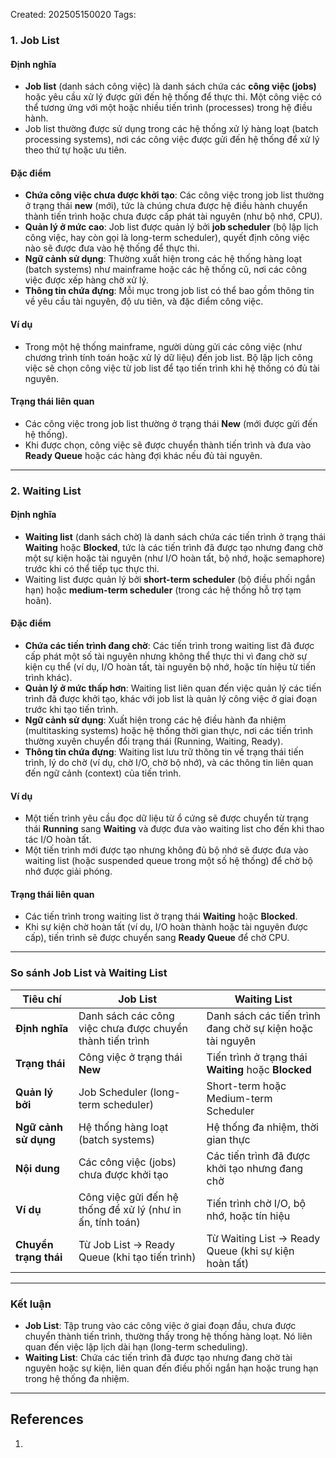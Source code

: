 Created: 202505150020
Tags: 

### 1. **Job List**

#### Định nghĩa

- **Job list** (danh sách công việc) là danh sách chứa các **công việc (jobs)** hoặc yêu cầu xử lý được gửi đến hệ thống để thực thi. Một công việc có thể tương ứng với một hoặc nhiều tiến trình (processes) trong hệ điều hành.
- Job list thường được sử dụng trong các hệ thống xử lý hàng loạt (batch processing systems), nơi các công việc được gửi đến hệ thống để xử lý theo thứ tự hoặc ưu tiên.

#### Đặc điểm

- **Chứa công việc chưa được khởi tạo**: Các công việc trong job list thường ở trạng thái **new** (mới), tức là chúng chưa được hệ điều hành chuyển thành tiến trình hoặc chưa được cấp phát tài nguyên (như bộ nhớ, CPU).
- **Quản lý ở mức cao**: Job list được quản lý bởi **job scheduler** (bộ lập lịch công việc, hay còn gọi là long-term scheduler), quyết định công việc nào sẽ được đưa vào hệ thống để thực thi.
- **Ngữ cảnh sử dụng**: Thường xuất hiện trong các hệ thống hàng loạt (batch systems) như mainframe hoặc các hệ thống cũ, nơi các công việc được xếp hàng chờ xử lý.
- **Thông tin chứa đựng**: Mỗi mục trong job list có thể bao gồm thông tin về yêu cầu tài nguyên, độ ưu tiên, và đặc điểm công việc.

#### Ví dụ

- Trong một hệ thống mainframe, người dùng gửi các công việc (như chương trình tính toán hoặc xử lý dữ liệu) đến job list. Bộ lập lịch công việc sẽ chọn công việc từ job list để tạo tiến trình khi hệ thống có đủ tài nguyên.

#### Trạng thái liên quan

- Các công việc trong job list thường ở trạng thái **New** (mới được gửi đến hệ thống).
- Khi được chọn, công việc sẽ được chuyển thành tiến trình và đưa vào **Ready Queue** hoặc các hàng đợi khác nếu đủ tài nguyên.

---

### 2. **Waiting List**

#### Định nghĩa

- **Waiting list** (danh sách chờ) là danh sách chứa các tiến trình ở trạng thái **Waiting** hoặc **Blocked**, tức là các tiến trình đã được tạo nhưng đang chờ một sự kiện hoặc tài nguyên (như I/O hoàn tất, bộ nhớ, hoặc semaphore) trước khi có thể tiếp tục thực thi.
- Waiting list được quản lý bởi **short-term scheduler** (bộ điều phối ngắn hạn) hoặc **medium-term scheduler** (trong các hệ thống hỗ trợ tạm hoãn).

#### Đặc điểm

- **Chứa các tiến trình đang chờ**: Các tiến trình trong waiting list đã được cấp phát một số tài nguyên nhưng không thể thực thi vì đang chờ sự kiện cụ thể (ví dụ, I/O hoàn tất, tài nguyên bộ nhớ, hoặc tín hiệu từ tiến trình khác).
- **Quản lý ở mức thấp hơn**: Waiting list liên quan đến việc quản lý các tiến trình đã được khởi tạo, khác với job list là quản lý công việc ở giai đoạn trước khi tạo tiến trình.
- **Ngữ cảnh sử dụng**: Xuất hiện trong các hệ điều hành đa nhiệm (multitasking systems) hoặc hệ thống thời gian thực, nơi các tiến trình thường xuyên chuyển đổi trạng thái (Running, Waiting, Ready).
- **Thông tin chứa đựng**: Waiting list lưu trữ thông tin về trạng thái tiến trình, lý do chờ (ví dụ, chờ I/O, chờ bộ nhớ), và các thông tin liên quan đến ngữ cảnh (context) của tiến trình.

#### Ví dụ

- Một tiến trình yêu cầu đọc dữ liệu từ ổ cứng sẽ được chuyển từ trạng thái **Running** sang **Waiting** và được đưa vào waiting list cho đến khi thao tác I/O hoàn tất.
- Một tiến trình mới được tạo nhưng không đủ bộ nhớ sẽ được đưa vào waiting list (hoặc suspended queue trong một số hệ thống) để chờ bộ nhớ được giải phóng.

#### Trạng thái liên quan

- Các tiến trình trong waiting list ở trạng thái **Waiting** hoặc **Blocked**.
- Khi sự kiện chờ hoàn tất (ví dụ, I/O hoàn thành hoặc tài nguyên được cấp), tiến trình sẽ được chuyển sang **Ready Queue** để chờ CPU.

---

### So sánh Job List và Waiting List

|**Tiêu chí**|**Job List**|**Waiting List**|
|---|---|---|
|**Định nghĩa**|Danh sách các công việc chưa được chuyển thành tiến trình|Danh sách các tiến trình đang chờ sự kiện hoặc tài nguyên|
|**Trạng thái**|Công việc ở trạng thái **New**|Tiến trình ở trạng thái **Waiting** hoặc **Blocked**|
|**Quản lý bởi**|Job Scheduler (long-term scheduler)|Short-term hoặc Medium-term Scheduler|
|**Ngữ cảnh sử dụng**|Hệ thống hàng loạt (batch systems)|Hệ thống đa nhiệm, thời gian thực|
|**Nội dung**|Các công việc (jobs) chưa được khởi tạo|Các tiến trình đã được khởi tạo nhưng đang chờ|
|**Ví dụ**|Công việc gửi đến hệ thống để xử lý (như in ấn, tính toán)|Tiến trình chờ I/O, bộ nhớ, hoặc tín hiệu|
|**Chuyển trạng thái**|Từ Job List → Ready Queue (khi tạo tiến trình)|Từ Waiting List → Ready Queue (khi sự kiện hoàn tất)|

---

### Kết luận

- **Job List**: Tập trung vào các công việc ở giai đoạn đầu, chưa được chuyển thành tiến trình, thường thấy trong hệ thống hàng loạt. Nó liên quan đến việc lập lịch dài hạn (long-term scheduling).
- **Waiting List**: Chứa các tiến trình đã được tạo nhưng đang chờ tài nguyên hoặc sự kiện, liên quan đến điều phối ngắn hạn hoặc trung hạn trong hệ thống đa nhiệm.

-----
## References
1.
